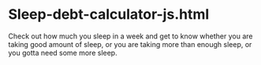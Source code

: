 # Sleep-debt-calculator-js.html
Check out how much you sleep in a week and get to know whether you are taking good amount of sleep, or you are taking more than enough sleep, or you gotta need some more sleep.
